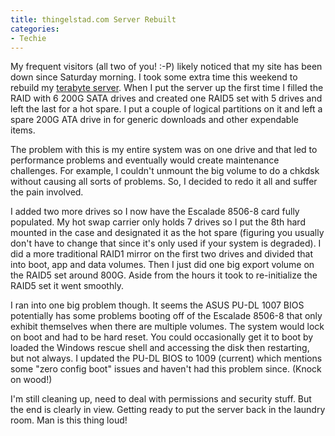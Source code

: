 ```yaml
---
title: thingelstad.com Server Rebuilt
categories:
- Techie
---
```


My frequent visitors (all two of you! :-P) likely noticed that my site has been down since Saturday morning. I took some extra time this weekend to rebuild my [terabyte server](/thingelstad/project-terabyte). When I put the server up the first time I filled the RAID with 6 200G SATA drives and created one RAID5 set with 5 drives and left the last for a hot spare. I put a couple of logical partitions on it and left a spare 200G ATA drive in for generic downloads and other expendable items.

The problem with this is my entire system was on one drive and that led to performance problems and eventually would create maintenance challenges. For example, I couldn't unmount the big volume to do a chkdsk without causing all sorts of problems. So, I decided to redo it all and suffer the pain involved.

I added two more drives so I now have the Escalade 8506-8 card fully populated. My hot swap carrier only holds 7 drives so I put the 8th hard mounted in the case and designated it as the hot spare (figuring you usually don't have to change that since it's only used if your system is degraded). I did a more traditional RAID1 mirror on the first two drives and divided that into boot, app and data volumes. Then I just did one big export volume on the RAID5 set around 800G. Aside from the hours it took to re-initialize the RAID5 set it went smoothly.

I ran into one big problem though. It seems the ASUS PU-DL 1007 BIOS potentially has some problems booting off of the Escalade 8506-8 that only exhibit themselves when there are multiple volumes. The system would lock on boot and had to be hard reset. You could occasionally get it to boot by loaded the Windows rescue shell and accessing the disk then restarting, but not always. I updated the PU-DL BIOS to 1009 (current) which mentions some "zero config boot" issues and haven't had this problem since. (Knock on wood!)

I'm still cleaning up, need to deal with permissions and security stuff. But the end is clearly in view. Getting ready to put the server back in the laundry room. Man is this thing loud!
